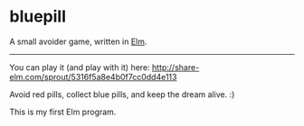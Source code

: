 bluepill
========

A small avoider game, written in [Elm](http://elm-lang.org).

---------------------------------------------------------

You can play it (and play with it) here: http://share-elm.com/sprout/5316f5a8e4b0f7cc0dd4e113

Avoid red pills, collect blue pills, and keep the dream alive. :)

This is my first Elm program.
